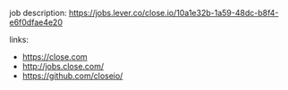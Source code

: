 job description: https://jobs.lever.co/close.io/10a1e32b-1a59-48dc-b8f4-e6f0dfae4e20

links:

- https://close.com
- http://jobs.close.com/
- https://github.com/closeio/
